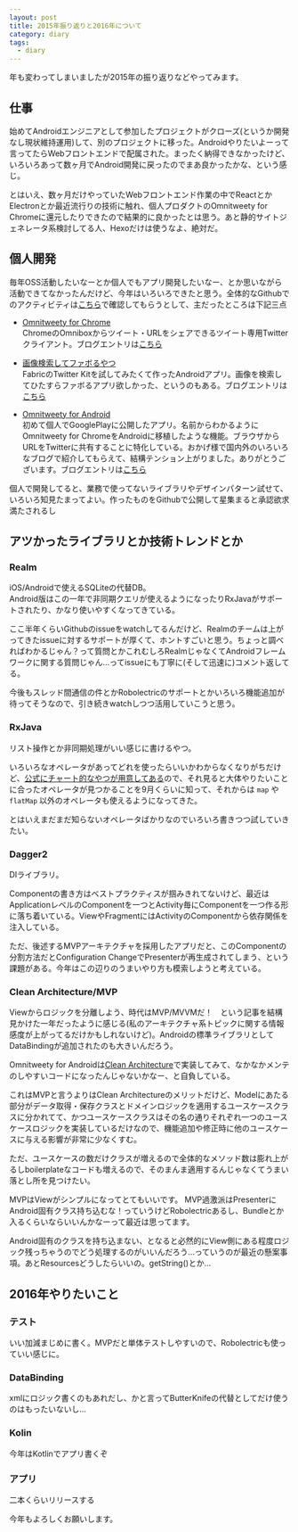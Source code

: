 ```yaml
---
layout: post
title: 2015年振り返りと2016年について
category: diary
tags:
  - diary
---
```


年も変わってしまいましたが2015年の振り返りなどやってみます。

## 仕事

始めてAndroidエンジニアとして参加したプロジェクトがクローズ(というか開発なし現状維持運用)して、別のプロジェクトに移った。Androidやりたいよーって言ってたらWebフロントエンドで配属された。まったく納得できなかったけど、いろいろあって数ヶ月でAndroid開発に戻ったのでまあ良かったかな、という感じ。

とはいえ、数ヶ月だけやっていたWebフロントエンド作業の中でReactとかElectronとか最近流行りの技術に触れ、個人プロダクトのOmnitweety for Chromeに還元したりできたので結果的に良かったとは思う。あと静的サイトジェネレータ系検討してる人、Hexoだけは使うなよ、絶対だ。

## 個人開発

毎年OSS活動したいなーとか個人でもアプリ開発したいなー、とか思いながら活動できてなかったんだけど、今年はいろいろできたと思う。全体的なGithubでのアクティビティは[こちら](https://github.com/yshrsmz?tab=repositories)で確認してもらうとして、主だったところは下記三点

- [Omnitweety for Chrome](https://github.com/yshrsmz/omnitweety)  
  ChromeのOmniboxからツイート・URLをシェアできるツイート専用Twitterクライアント。ブログエントリは[こちら](/2015/09/10/omnitweety-tweet-from-chrome-omnibox/)

- [画像検索してファボるやつ](https://github.com/yshrsmz/photosearcher)  
  FabricのTwitter Kitを試してみたくて作ったAndroidアプリ。画像を検索してひたすらファボるアプリ欲しかった、というのもある。ブログエントリは[こちら](/2015/09/12/twitter-app-created-during-summer-vacation/)
  
- [Omnitweety for Android](https://play.google.com/store/apps/details?id=net.yslibrary.omnitweety)  
  初めて個人でGooglePlayに公開したアプリ。名前からわかるようにOmnitweety for ChromeをAndroidに移植したような機能。ブラウザからURLをTwitterに共有することに特化している。おかげ様で国内外のいろいろなブログで紹介してもらえて、結構テンション上がりました。ありがとうございます。ブログエントリは[こちら](/2015/11/10/omnitweety-andrid-released-share-url-twitter/)
  
個人で開発してると、業務で使ってないライブラリやデザインパターン試せて、いろいろ知見たまってよい。作ったものをGithubで公開して星集まると承認欲求満たされるし

## アツかったライブラリとか技術トレンドとか

### Realm

iOS/Androidで使えるSQLiteの代替DB。  
Android版はこの一年で非同期クエリが使えるようになったりRxJavaがサポートされたり、かなり使いやすくなってきている。  

ここ半年くらいGithubのissueをwatchしてるんだけど、Realmのチームは上がってきたissueに対するサポートが厚くて、ホントすごいと思う。ちょっと調べればわかるじゃん？って質問とかこれむしろRealmじゃなくてAndroidフレームワークに関する質問じゃん…ってissueにも丁寧に(そして迅速に)コメント返してる。

今後もスレッド間通信の件とかRobolectricのサポートとかいろいろ機能追加が待ってそうなので、引き続きwatchしつつ活用していこうと思う。



### RxJava

リスト操作とか非同期処理がいい感じに書けるやつ。

いろいろなオペレータがあってどれを使ったらいいかわからなくなりがちだけど、[公式にチャート的なやつが用意してある](http://reactivex.io/documentation/operators.html#tree)ので、それ見ると大体やりたいことに合ったオペレータが見つかることを9月くらいに知って、それからは `map` や `flatMap` 以外のオペレータも使えるようになってきた。

とはいえまだまだ知らないオペレータばかりなのでいろいろ書きつつ試していきたい。



### Dagger2

DIライブラリ。

Componentの書き方はベストプラクティスが掴みきれてないけど、最近はApplicationレベルのComponentを一つとActivity毎にComponentを一つ作る形に落ち着いている。ViewやFragmentにはActivityのComponentから依存関係を注入している。

ただ、後述するMVPアーキテクチャを採用したアプリだと、このComponentの分割方法だとConfiguration ChangeでPresenterが再生成されてしまう、という課題がある。今年はこの辺りのうまいやり方も模索しようと考えている。


### Clean Architecture/MVP

Viewからロジックを分離しよう、時代はMVP/MVVMだ！　という記事を結構見かけた一年だったように感じる(私のアーキテクチャ系トピックに関する情報感度が上がってるだけかもしれないけど)。Androidの標準ライブラリとしてDataBindingが追加されたのも大きいんだろう。

Omnitweety for Androidは[Clean Architecture](http://fernandocejas.com/2014/09/03/architecting-android-the-clean-way/)で実装してみて、なかなかメンテのしやすいコードになったんじゃないかなー、と自負している。

これはMVPと言うよりはClean Architectureのメリットだけど、Modelにあたる部分がデータ取得・保存クラスとドメインロジックを適用するユースケースクラスに分かれてて、かつユースケースクラスはその名の通りそれぞれ一つのユースケースロジックを実装しているだけなので、機能追加や修正時に他のユースケースに与える影響が非常に少なくすむ。

ただ、ユースケースの数だけクラスが増えるので全体的なメソッド数は膨れ上がるしboilerplateなコードも増えるので、そのまんま適用するんじゃなくてうまい落とし所を見つけたい。

MVPはViewがシンプルになってとてもいいです。
MVP過激派はPresenterにAndroid固有クラス持ち込むな！っていうけどRobolectricあるし、Bundleとか入るくらいならいいんかなーって最近は思ってます。

Android固有のクラスを持ち込まない、となると必然的にView側にある程度ロジック残っちゃうのでどう処理するのがいいんだろう…っていうのが最近の懸案事項。あとResourcesどうしたらいいの。getString()とか…

## 2016年やりたいこと
### テスト

いい加減まじめに書く。MVPだと単体テストしやすいので、Robolectricも使っていい感じに。

### DataBinding

xmlにロジック書くのもあれだし、かと言ってButterKnifeの代替としてだけ使うのはもったいないし…

### Kolin

今年はKotlinでアプリ書くぞ

### アプリ

二本くらいリリースする


今年もよろしくお願いします。
